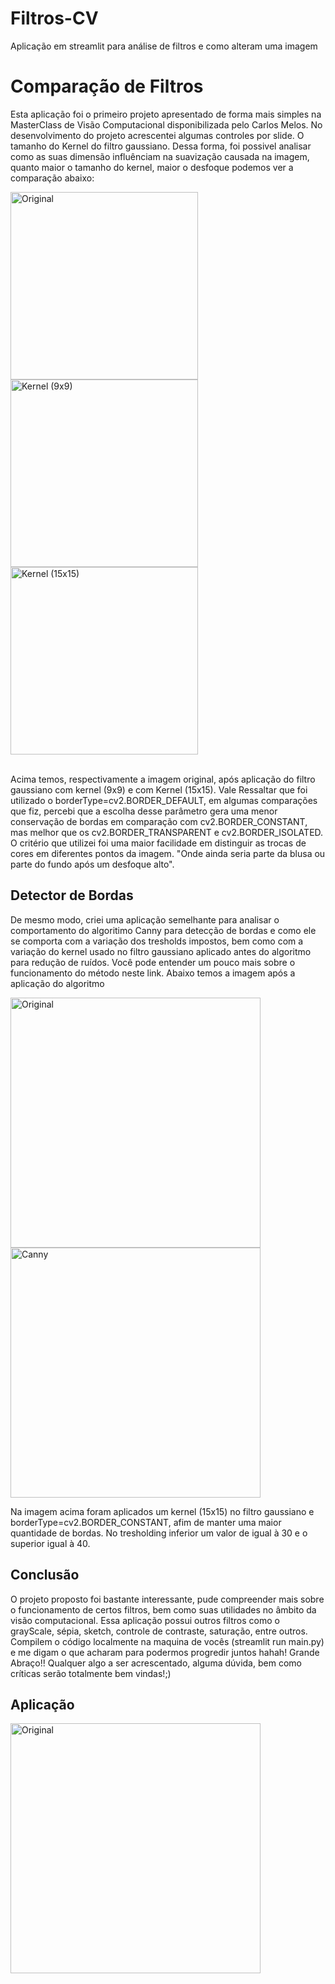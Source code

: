 # Filtros-CV
Aplicação em streamlit para análise de filtros e como alteram uma imagem

<h1>Comparação de Filtros</h1>

<p>Esta aplicação foi o primeiro projeto apresentado de forma mais simples na MasterClass de Visão Computacional disponibilizada pelo Carlos Melos.
No desenvolvimento do projeto acrescentei algumas controles por slide. O tamanho do Kernel do <a>filtro gaussiano</a>. Dessa forma, foi possivel analisar como as suas dimensão influênciam na suavização causada na imagem, quanto maior o tamanho do kernel,  maior o desfoque
podemos ver a comparação abaixo:</p>
<div class=01> 
    <img src="https://user-images.githubusercontent.com/62216467/103288036-c1de8180-49c2-11eb-8e1d-408570b333d6.jpeg" width=300 alt="Original">  
    <img src="https://user-images.githubusercontent.com/62216467/103287987-a2475900-49c2-11eb-8398-3298f28d5398.jpeg" width=300 alt="Kernel (9x9)"> 
    <img src="https://user-images.githubusercontent.com/62216467/103287990-a4a9b300-49c2-11eb-89be-2dfcafba8fb6.jpeg" width=300 alt="Kernel (15x15)">
</div>
</br>
<p>Acima temos, respectivamente a imagem original, após aplicação do filtro gaussiano com kernel (9x9) e com Kernel (15x15).
Vale Ressaltar que foi utilizado o borderType=cv2.BORDER_DEFAULT, em algumas comparações que fiz, percebi que a escolha desse parâmetro gera uma menor conservação de bordas em comparação com cv2.BORDER_CONSTANT, mas melhor que os cv2.BORDER_TRANSPARENT e cv2.BORDER_ISOLATED. 
O critério que utilizei foi uma maior facilidade em distinguir as trocas de  cores em diferentes pontos da imagem. "Onde ainda seria parte da blusa ou parte do fundo após um desfoque alto".
</p>
<h2>Detector de Bordas</h2>
<p>De mesmo modo, criei uma aplicação semelhante para analisar o  comportamento do algoritimo Canny para detecção de bordas e como ele se comporta com a variação dos tresholds impostos, bem como com a variação do kernel usado no filtro gaussiano aplicado antes do algoritmo para redução de ruídos. 
Você pode entender um pouco mais sobre o funcionamento do método neste <a>link</a>. Abaixo temos a imagem após a aplicação do algoritmo</p>
<div class=01> 
    <img src="https://user-images.githubusercontent.com/62216467/103288036-c1de8180-49c2-11eb-8e1d-408570b333d6.jpeg" width=400 alt="Original">  
    <img src="https://user-images.githubusercontent.com/62216467/103291776-446b3f00-49cb-11eb-8046-dcba717d2397.jpeg" width=400 alt="Canny"> 
</div>
<p>
   Na imagem acima foram aplicados um kernel (15x15) no filtro gaussiano e borderType=cv2.BORDER_CONSTANT, afim de manter uma maior quantidade de bordas. No tresholding inferior um valor de igual à 30 e o superior igual à 40.
</p>
<h2>Conclusão</h2>
<p>
  O projeto proposto foi bastante interessante, pude compreender mais sobre o funcionamento de certos filtros, bem como suas utilidades no âmbito da visão computacional. Essa aplicação possui outros filtros como o grayScale, sépia, sketch, controle de contraste, saturação, entre outros. Compilem o código localmente na maquina de vocês (streamlit run main.py) e me digam o que acharam para podermos progredir juntos hahah!
  Grande Abraço!!
  Qualquer algo a ser acrescentado, alguma dúvida, bem como críticas serão totalmente bem vindas!;) 
</p>
<h2>Aplicação</h2>
<div class=01> 
    <img src="https://user-images.githubusercontent.com/62216467/103294219-29e79480-49d0-11eb-9672-277e47b04cf9.jpeg" width=400 alt="Original">  
</div>




